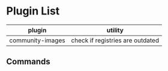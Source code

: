 # Plugin List
| plugin           | utility                               |
| ---------------- | ------------------------------------- |
| community-images | check if registries are outdated |

## Commands
